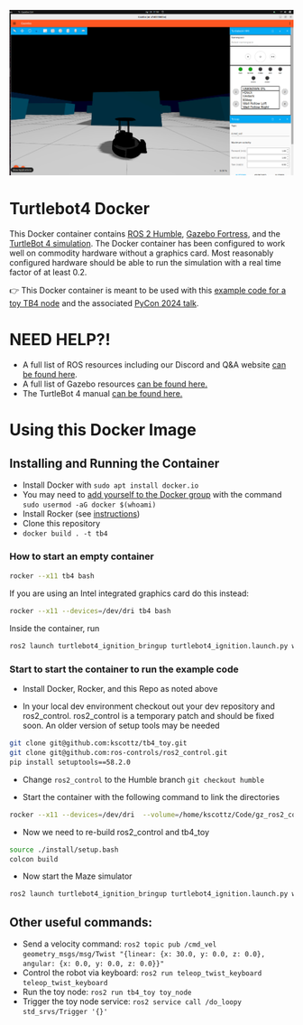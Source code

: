  ![The TurtleBot 4 Simulator in a Docker Container](/example.png)

# Turtlebot4 Docker

This Docker container contains [ROS 2 Humble](https://docs.ros.org/en/humble/), [Gazebo Fortress](https://gazebosim.org/docs/harmonic/install_ubuntu), and the [TurtleBot 4 simulation](https://turtlebot.github.io/turtlebot4-user-manual/). The Docker container has been configured to work well on commodity hardware without a graphics card. Most reasonably configured hardware should be able to run the simulation with a real time factor of at least 0.2.

👉 This Docker container is meant to be used with this [example code for a toy TB4 node](https://github.com/kscottz/tb4_toy) and the associated [PyCon 2024 talk](https://docs.google.com/presentation/d/1OaOoQi-Ja5go319JDQfb3lyBg6Azz5cfrdgx6MOJ7wc/edit?usp=sharing).


# NEED HELP?!

* A full list of ROS resources including our Discord and Q&A website [can be found here](https://github.com/ros2/).
* A full list of Gazebo resources [can be found here.](https://github.com/gazebosim)
* The TurtleBot 4 manual [can be found here.](https://turtlebot.github.io/turtlebot4-user-manual/)


# Using this Docker Image

## Installing and Running the Container

* Install Docker with `sudo apt install docker.io`
* You may need to [add yourself to the Docker group](https://stackoverflow.com/questions/21871479/docker-cant-connect-to-docker-daemon) with the command `sudo usermod -aG docker $(whoami)` 
* Install Rocker (see [instructions](https://github.com/osrf/rocker))
* Clone this repository
* `docker build . -t tb4`

### How to start an empty container

```bash
rocker --x11 tb4 bash
```

If you are using an Intel integrated graphics card do this instead:

```bash
rocker --x11 --devices=/dev/dri tb4 bash
```

Inside the container, run

```bash
ros2 launch turtlebot4_ignition_bringup turtlebot4_ignition.launch.py world:=maze
```

### Start to start the container to run the example code

* Install Docker, Rocker, and this Repo as noted above

* In your local dev environment checkout out your dev repository and ros2_control. ros2_control is a temporary patch and should be fixed soon. An older version of setup tools may be needed 

```bash
git clone git@github.com:kscottz/tb4_toy.git
git clone git@github.com:ros-controls/ros2_control.git
pip install setuptools==58.2.0

```

* Change `ros2_control` to the Humble branch `git checkout humble`

* Start the container with the following command to link the directories

```bash
rocker --x11 --devices=/dev/dri  --volume=/home/kscottz/Code/gz_ros2_control/:/opt/ros/overlay_ws/src/gz_ros2_control --volume=/home/kscottz/Code/tb4_toy/:/opt/ros/overlay_ws/src/tb4_toy tb4 bash
```

* Now we need to re-build ros2_control and tb4_toy

```bash
source ./install/setup.bash
colcon build
```

* Now start the Maze simulator

```bash
ros2 launch turtlebot4_ignition_bringup turtlebot4_ignition.launch.py world:=maze
```

## Other useful commands:

* Send a velocity command: `ros2 topic pub /cmd_vel geometry_msgs/msg/Twist "{linear: {x: 30.0, y: 0.0, z: 0.0}, angular: {x: 0.0, y: 0.0, z: 0.0}}"`
* Control the robot via keyboard: `ros2 run teleop_twist_keyboard teleop_twist_keyboard`
* Run the toy node: `ros2 run tb4_toy toy_node`
* Trigger the toy node service: `ros2 service call /do_loopy std_srvs/Trigger '{}'`